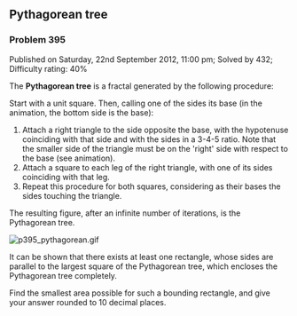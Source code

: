 Pythagorean tree
----------------

### Problem 395

Published on Saturday, 22nd September 2012, 11:00 pm; Solved by 432;
Difficulty rating: 40%

The **Pythagorean tree** is a fractal generated by the following
procedure:

Start with a unit square. Then, calling one of the sides its base (in
the animation, the bottom side is the base):

1.  Attach a right triangle to the side opposite the base, with the
    hypotenuse coinciding with that side and with the sides in a 3-4-5
    ratio. Note that the smaller side of the triangle must be on the
    'right' side with respect to the base (see animation).
2.  Attach a square to each leg of the right triangle, with one of its
    sides coinciding with that leg.
3.  Repeat this procedure for both squares, considering as their bases
    the sides touching the triangle.

The resulting figure, after an infinite number of iterations, is the
Pythagorean tree.

![p395\_pythagorean.gif](project/images/p395_pythagorean.gif)

It can be shown that there exists at least one rectangle, whose sides
are parallel to the largest square of the Pythagorean tree, which
encloses the Pythagorean tree completely.

Find the smallest area possible for such a bounding rectangle, and give
your answer rounded to 10 decimal places.
